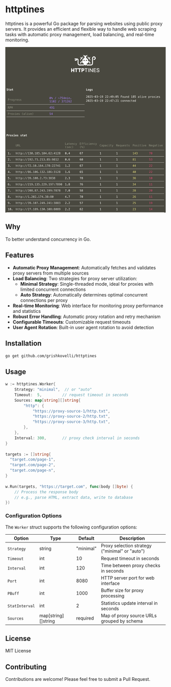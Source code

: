 # httptines

httptines is a powerful Go package for parsing websites using public proxy servers. It provides an efficient and flexible way to handle web scraping tasks with automatic proxy management, load balancing, and real-time monitoring.

<img src="screenshot.png" width="720">

## Why

To better understand concurrency in Go.

## Features

- **Automatic Proxy Management**: Automatically fetches and validates proxy servers from multiple sources
- **Load Balancing**: Two strategies for proxy server utilization:
  - **Minimal Strategy**: Single-threaded mode, ideal for proxies with limited concurrent connections
  - **Auto Strategy**: Automatically determines optimal concurrent connections per proxy
- **Real-time Monitoring**: Web interface for monitoring proxy performance and statistics
- **Robust Error Handling**: Automatic proxy rotation and retry mechanism
- **Configurable Timeouts**: Customizable request timeouts
- **User Agent Rotation**: Built-in user agent rotation to avoid detection

## Installation

```bash
go get github.com/grishkovelli/httptines
```

## Usage

```go
w := httptines.Worker{
    Strategy: "minimal",  // or "auto"
    Timeout:  5,         // request timeout in seconds
    Sources: map[string][]string{
        "http": {
            "https://proxy-source-1/http.txt",
            "https://proxy-source-2/http.txt",
            "https://proxy-source-3/http.txt",
        },
    },
    Interval: 300,       // proxy check interval in seconds
}

targets := []string{
  "target.com/page-1",
  "target.com/page-2",
  "target.com/page-n",
}

w.Run(targets, "https://target.com", func(body []byte) {
    // Process the response body
    // e.g., parse HTML, extract data, write to database
})
```

### Configuration Options

The `Worker` struct supports the following configuration options:

| Option | Type | Default | Description |
|--------|------|---------|-------------|
| `Strategy` | string | "minimal" | Proxy selection strategy ("minimal" or "auto") |
| `Timeout` | int | 10 | Request timeout in seconds |
| `Interval` | int | 120 | Time between proxy checks in seconds |
| `Port` | int | 8080 | HTTP server port for web interface |
| `PBuff` | int | 1000 | Buffer size for proxy processing |
| `StatInterval` | int | 2 | Statistics update interval in seconds |
| `Sources` | map[string][]string | required | Map of proxy source URLs grouped by schema |


## License

MIT License

## Contributing

Contributions are welcome! Please feel free to submit a Pull Request.